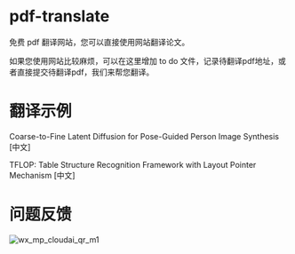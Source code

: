 # pdf-translate
免费 pdf 翻译网站，您可以直接使用网站翻译论文。

如果您使用网站比较麻烦，可以在这里增加 to do 文件，记录待翻译pdf地址，或者直接提交待翻译pdf，我们来帮您翻译。

# 翻译示例

Coarse-to-Fine Latent Diffusion for Pose-Guided Person Image Synthesis [中文]

TFLOP: Table Structure Recognition Framework with Layout Pointer Mechanism [中文]


# 问题反馈

![wx_mp_cloudai_qr_m1](https://github.com/user-attachments/assets/d1bcb236-5028-4581-b392-a82ffb808aef)




